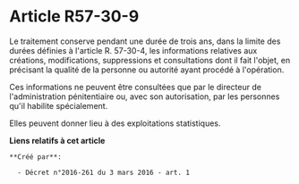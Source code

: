 # Article R57-30-9

Le traitement conserve pendant une durée de trois ans, dans la limite des durées définies à l'article R. 57-30-4, les
informations relatives aux créations, modifications, suppressions et consultations dont il fait l'objet, en précisant la
qualité de la personne ou autorité ayant procédé à l'opération. 

Ces informations ne peuvent être consultées que par le directeur de l'administration pénitentiaire ou, avec son autorisation,
par les personnes qu'il habilite spécialement. 

Elles peuvent donner lieu à des exploitations statistiques.

**Liens relatifs à cet article**

	**Créé par**:

	  - Décret n°2016-261 du 3 mars 2016 - art. 1
